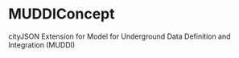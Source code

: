 # MUDDIConcept
cityJSON Extension for Model for Underground Data Definition and Integration (MUDDI)

